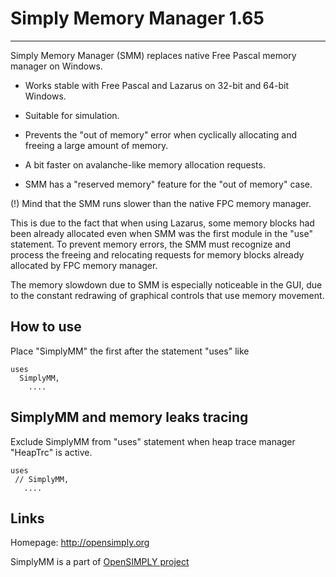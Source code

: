 # Simply Memory Manager 1.65
****************************

Simply Memory Manager (SMM) replaces native Free Pascal memory manager on Windows.

* Works stable with Free Pascal and Lazarus on 32-bit and 64-bit Windows.

* Suitable for simulation. 

* Prevents the "out of memory" error when cyclically allocating and
  freeing a large amount of memory.

* A bit faster on avalanche-like memory allocation requests.

* SMM has a "reserved memory" feature for the "out of memory" case.


(!) Mind that the SMM runs slower than the native FPC memory manager.

This is due to the fact that when using Lazarus, some memory blocks had been already allocated even when SMM was the first module in the "use" statement.
To prevent memory errors, the SMM must recognize and process the freeing and relocating requests for memory blocks already allocated by FPC memory manager.

The memory slowdown due to SMM is especially noticeable in the GUI, due to the constant redrawing of graphical controls that use memory movement.  


## How to use

Place "SimplyMM" the first after the statement "uses" like

    uses
      SimplyMM,
        ....
 
 
## SimplyMM and memory leaks tracing

Exclude SimplyMM from "uses" statement when heap trace manager "HeapTrc" is active.

    uses
     // SimplyMM,
       .... 
	
 
 
## Links

Homepage: http://opensimply.org

SimplyMM is a part of [OpenSIMPLY project](https://sourceforge.net/projects/opensimply/)
